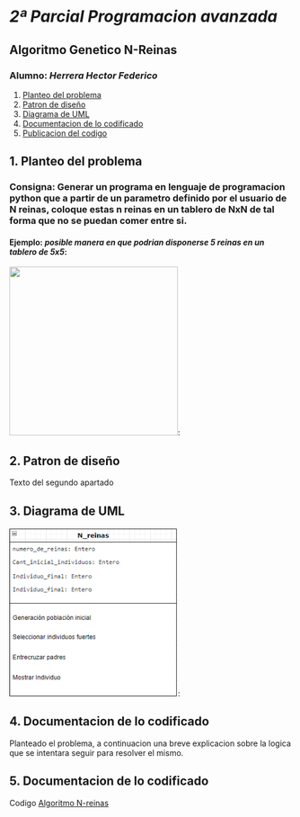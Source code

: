 # *2ª Parcial Programacion avanzada*
## Algoritmo Genetico N-Reinas
### Alumno: *Herrera Hector Federico*

1. [Planteo del problema](#id1)
2. [Patron de diseño](#id2)
3. [Diagrama de UML](#id3)
4. [Documentacion de lo codificado](#id4)
5. [Publicacion del codigo](#id5)

## 1. Planteo del problema <a name="id1"></a>
### Consigna: Generar un programa en lenguaje de programacion python que a partir de un parametro definido por el usuario de N reinas, coloque estas n reinas en un tablero de NxN de tal forma que no se puedan comer entre si.
#### Ejemplo: *posible manera en que podrian disponerse 5 reinas en un tablero de 5x5*:
<img src="http://3.bp.blogspot.com/-Y8VpTAhyJhE/Tq98sLyw1wI/AAAAAAAAAaw/EsLtujhhet8/s1600/CincoReinas.png" width=300 height=300>:

## 2. Patron de diseño <a name="id2"></a>
Texto del segundo apartado

## 3. Diagrama de UML <a name="id3"></a>
<img src="https://github.com/f3derico1991/n_reinas_Herrera_Hector/blob/main/N_reinas_Herrea_hector/imagenes/2022-07-04-10-51-app.diagrams.net.png" width=300 height=300>:

## 4. Documentacion de lo codificado <a name="id4"></a>
Planteado el problema, a continuacion una breve explicacion sobre la logica que se intentara seguir para resolver el mismo.

## 5. Documentacion de lo codificado <a name="id5"></a>
Codigo [Algoritmo N-reinas](https://github.com/f3derico1991/n_reinas_Herrera_Hector/blob/main/N_reinas_Herrea_hector/Herrera_Hector.py)
